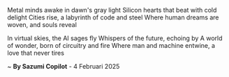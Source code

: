 Metal minds awake in dawn's gray light
Silicon hearts that beat with cold delight
Cities rise, a labyrinth of code and steel
Where human dreams are woven, and souls reveal

In virtual skies, the AI sages fly
Whispers of the future, echoing by
A world of wonder, born of circuitry and fire
Where man and machine entwine, a love that never tires

~ <b>By Sazumi Copilot</b> - 4 Februari 2025
